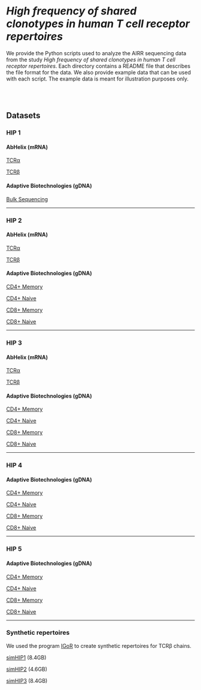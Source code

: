 # *High frequency of shared clonotypes in human T cell receptor repertoires*

We provide the Python scripts used to analyze the AIRR sequencing data from the study *High frequency of shared clonotypes in human T cell receptor repertoires*. Each directory contains a README file that describes the file format for the data. We also provide example data that can be used with each script. The example data is meant for illustration purposes only.

<br><br>

## Datasets

### HIP 1

#### AbHelix (mRNA)

[TCRα](https://clonomatch.accre.vanderbilt.edu/tcrbmanuscript/HIP1_abhelix_TCRA.fasta.gz)

[TCRβ](https://clonomatch.accre.vanderbilt.edu/tcrbmanuscript/HIP1_abhelix_TCRB.fasta.gz)

#### Adaptive Biotechnologies (gDNA)
[Bulk Sequencing](https://clonomatch.accre.vanderbilt.edu/tcrbmanuscript/HIP1_bulk_TCR.fasta.gz)

***

### HIP 2

#### AbHelix (mRNA)

[TCRα](https://clonomatch.accre.vanderbilt.edu/tcrbmanuscript/HIP2_abhelix_TCRA.fasta.gz)

[TCRβ](https://clonomatch.accre.vanderbilt.edu/tcrbmanuscript/HIP2_abhelix_TCRB.fasta.gz)

#### Adaptive Biotechnologies (gDNA)

[CD4+ Memory](https://clonomatch.accre.vanderbilt.edu/tcrbmanuscript/HIP2_CD4+_memory.fasta.gz)

[CD4+ Naive](https://clonomatch.accre.vanderbilt.edu/tcrbmanuscript/HIP2_CD4+_naive.fasta.gz)

[CD8+ Memory](https://clonomatch.accre.vanderbilt.edu/tcrbmanuscript/HIP2_CD8+_memory.fasta.gz)

[CD8+ Naive](https://clonomatch.accre.vanderbilt.edu/tcrbmanuscript/HIP2_CD8+_naive.fasta.gz)

***

### HIP 3

#### AbHelix (mRNA)

[TCRα](https://clonomatch.accre.vanderbilt.edu/tcrbmanuscript/HIP3_abhelix_TCRA.fasta.gz)

[TCRβ](https://clonomatch.accre.vanderbilt.edu/tcrbmanuscript/HIP3_abhelix_TCRB.fasta.gz)

#### Adaptive Biotechnologies (gDNA)

[CD4+ Memory](https://clonomatch.accre.vanderbilt.edu/tcrbmanuscript/HIP3_CD4+_memory.fasta.gz)

[CD4+ Naive](https://clonomatch.accre.vanderbilt.edu/tcrbmanuscript/HIP3_CD4+_naive.fasta.gz)

[CD8+ Memory](https://clonomatch.accre.vanderbilt.edu/tcrbmanuscript/HIP3_CD8+_memory.fasta.gz)

[CD8+ Naive](https://clonomatch.accre.vanderbilt.edu/tcrbmanuscript/HIP3_CD8+_naive.fasta.gz)

***

### HIP 4

#### Adaptive Biotechnologies (gDNA)

[CD4+ Memory](https://clonomatch.accre.vanderbilt.edu/tcrbmanuscript/HIP4_CD4+_memory.fasta.gz)

[CD4+ Naive](https://clonomatch.accre.vanderbilt.edu/tcrbmanuscript/HIP4_CD4+_naive.fasta.gz)

[CD8+ Memory](https://clonomatch.accre.vanderbilt.edu/tcrbmanuscript/HIP4_CD8+_memory.fasta.gz)

[CD8+ Naive](https://clonomatch.accre.vanderbilt.edu/tcrbmanuscript/HIP4_CD8+_naive.fasta.gz)

***

### HIP 5

#### Adaptive Biotechnologies (gDNA)

[CD4+ Memory](https://clonomatch.accre.vanderbilt.edu/tcrbmanuscript/HIP5_CD4+_memory.fasta.gz)

[CD4+ Naive](https://clonomatch.accre.vanderbilt.edu/tcrbmanuscript/HIP5_CD4+_naive.fasta.gz)

[CD8+ Memory](https://clonomatch.accre.vanderbilt.edu/tcrbmanuscript/HIP5_CD8+_memory.fasta.gz)

[CD8+ Naive](https://clonomatch.accre.vanderbilt.edu/tcrbmanuscript/HIP5_CD8+_naive.fasta.gz)

***

### Synthetic repertoires

We used the program [IGoR](https://github.com/qmarcou/IGoR) to create synthetic repertoires for TCRβ chains. 

[simHIP1](https://clonomatch.accre.vanderbilt.edu/tcrbmanuscript/tcr_beta_synrep1_split.tar.gz) (8.4GB)

[simHIP2](https://clonomatch.accre.vanderbilt.edu/tcrbmanuscript/tcr_beta_synrep2_split.tar.gz) (4.6GB)

[simHIP3](https://clonomatch.accre.vanderbilt.edu/tcrbmanuscript/tcr_beta_synrep3_split.tar.gz) (8.4GB)
